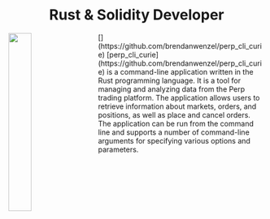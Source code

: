 <h1 align="center">Rust & Solidity Developer</h1>

<p>[<img src="https://img.youtube.com/vi/HModVxuLO6w/maxresdefault.jpg" width="30%" style="float: left; margin-right: 25px">](https://github.com/brendanwenzel/perp_cli_curie) [perp_cli_curie](https://github.com/brendanwenzel/perp_cli_curie) is a command-line application written in the Rust programming language. It is a tool for managing and analyzing data from the Perp trading platform. The application allows users to retrieve information about markets, orders, and positions, as well as place and cancel orders. The application can be run from the command line and supports a number of command-line arguments for specifying various options and parameters.</p>
